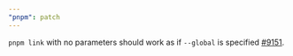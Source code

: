 ```yaml
---
"pnpm": patch
---
```


`pnpm link` with no parameters should work as if `--global` is specified [#9151](https://github.com/pnpm/pnpm/pull/9151).
